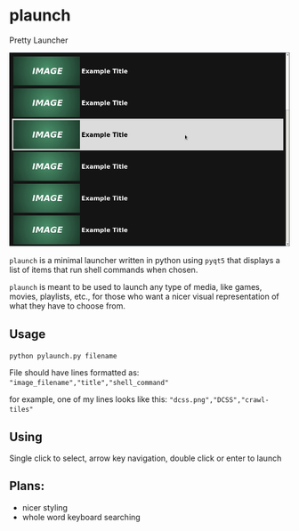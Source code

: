 # plaunch
Pretty Launcher

![preview](https://github.com/zw428/plaunch/blob/master/ex.png?raw=true)

`plaunch` is a minimal launcher written in python using `pyqt5` that displays a
list of items that run shell commands when chosen.

`plaunch` is meant to be used to launch any type of media, like games, movies,
playlists, etc., for those who want a nicer visual representation of what they
have to choose from.

## Usage

`python pylaunch.py filename`

File should have lines formatted as: `"image_filename","title","shell_command"`

for example, one of my lines looks like this: `"dcss.png","DCSS","crawl-tiles"`

## Using

Single click to select, arrow key navigation, double click or enter to launch

## Plans:
- nicer styling
- whole word keyboard searching
